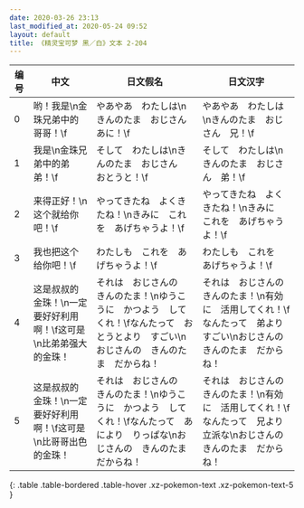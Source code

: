 ```yaml
---
date: 2020-03-26 23:13
last_modified_at: 2020-05-24 09:52
layout: default
title: 《精灵宝可梦 黑／白》文本 2-204
---
```

| 编号 | 中文 | 日文假名 | 日文汉字 |
| ---- | ---- | ---- | --- |
| 0 | 哟！我是\n金珠兄弟中的哥哥！\f | やあやあ　わたしは\nきんのたま　おじさん　あに！\f | やあやあ　わたしは\nきんのたま　おじさん　兄！\f |
| 1 | 我是\n金珠兄弟中的弟弟！\f | そして　わたしは\nきんのたま　おじさん　おとうと！\f | そして　わたしは\nきんのたま　おじさん　弟！\f |
| 2 | 来得正好！\n这个就给你吧！\f | やってきたね　よくきたね！\nきみに　これを　あげちゃうよ！\f | やってきたね　よくきたね！\nきみに　これを　あげちゃうよ！\f |
| 3 | 我也把这个给你吧！\f | わたしも　これを　あげちゃうよ！\f | わたしも　これを　あげちゃうよ！\f |
| 4 | 这是叔叔的金珠！\n一定要好好利用啊！\f这可是\n比弟弟强大的金珠！ | それは　おじさんの　きんのたま！\nゆうこうに　かつよう　してくれ！\fなんたって　おとうとより　すごい\nおじさんの　きんのたま　だからね！ | それは　おじさんの　きんのたま！\n有効に　活用してくれ！\fなんたって　弟より　すごい\nおじさんの　きんのたま　だからね！ |
| 5 | 这是叔叔的金珠！\n一定要好好利用啊！\f这可是\n比哥哥出色的金珠！ | それは　おじさんの　きんのたま！\nゆうこうに　かつよう　してくれ！\fなんたって　あにより　りっぱな\nおじさんの　きんのたま　だからね！ | それは　おじさんの　きんのたま！\n有効に　活用してくれ！\fなんたって　兄より　立派な\nおじさんの　きんのたま　だからね！ |
{: .table .table-bordered .table-hover .xz-pokemon-text .xz-pokemon-text-5 }